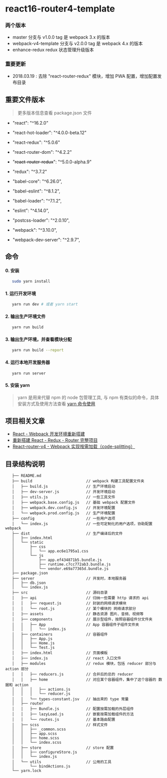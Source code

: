# react16-router4-template

### 两个版本

* master 分支与 v1.0.0 tag 是 webpack 3.x 的版本
* webpack-v4-template 分支与 v2.0.0 tag 是 webpack 4.x 的版本
* enhance-redux redux 状态管理升级版本

### 重要更新

- 2018.03.19 : 去除 "react-router-redux" 模块，增加 PWA 配置，增加配置发布目录

## 重要文件版本

> 更多版本信息查看 package.json 文件

* "react": "^16.2.0"
* "react-hot-loader": "^4.0.0-beta.12"
* "react-redux": "^5.0.6"
* "react-router-dom": "^4.2.2"
* "~~react-router-redux~~": "^5.0.0-alpha.9"
* "redux": "^3.7.2"

* "babel-core": "^6.26.0",
* "babel-eslint": "^8.1.2",
* "babel-loader": "^7.1.2",
* "eslint": "^4.14.0",
* "postcss-loader": "^2.0.10",
* "webpack": "^3.10.0",
* "webpack-dev-server": "^2.9.7",

## 命令

#### 0. 安装

```bash
   sudo yarn install
```

#### 1. 运行开发环境

```bash
   yarn run dev # 或者 yarn start
```

#### 2. 输出生产环境文件

```bash
   yarn run build
```

#### 3. 输出生产环境，并查看模块分配

```bash
   yarn run build --report
```

#### 4. 运行本地开发服务器

```bash
   yarn run server
```

#### 5. 安装 yarn

> yarn 是用来代替 npm 的 node 包管理工具, 与 npm 有类似的命令，具体安装方式及使用方法查看 [yarn 命令使用](http://blog.csdn.net/mjzhang1993/article/details/70092902)

## 项目相关文章

* [React - Webpack 开发环境重新搭建](http://blog.csdn.net/mjzhang1993/article/details/79013430)
* [重新搭建 React - Redux - Router 完整项目](http://blog.csdn.net/mjzhang1993/article/details/79022633)
* [React-router-v4 - Webpack 实现按需加载（code-splitting）](http://blog.csdn.net/mjzhang1993/article/details/79094594)

## 目录结构说明

```
   ├── README.md
   ├── build                        // webpack 构建工具配置文件夹
   │   ├── build.js                 // 生产环境启动
   │   ├── dev-server.js            // 开发环境启动
   │   ├── utils.js                 // 一些工具文件
   │   ├── webpack.base.config.js   // 基础 webpack 配置文件
   │   ├── webpack.dev.config.js    // 开发环境配置
   │   └── webpack.prod.config.js   // 生产环境配置
   ├── config                       // 一些用户选项
   │   └── index.js                 // 一些可定制化的用户选项，协助配置 webpack
   ├── dist                         // 生产编译后的文件
   │   ├── index.html
   │   └── static
   │       ├── css
   │       │   └── app.ec6e1795a1.css
   │       └── js
   │           ├── app.ef434871b5.bundle.js
   │           ├── runtime.c7cc772ab3.bundle.js
   │           └── vendor.e69a77365d.bundle.js
   ├── package.json
   ├── server                       // 开发时，本地服务器
   │   ├── db.json
   │   └── index.js
   ├── src                          // 源码目录
   │   ├── api                      // 归纳一些需要 http 请求的 api
   │   │   ├── request.js           // 封装的网络请求模块
   │   │   └── root.js              // 某个模块的 网络请求部分
   │   ├── assets                   // 静态资源 图片、音频、视频等
   │   ├── components               // 展示型组件，按照容器组件分文件夹
   │   │   ├── App                  // App 容器组件子组件文件夹
   │   │   │   └── index.js
   │   ├── containers               // 容器组件
   │   │   ├── App.js
   │   │   ├── Home.js
   │   │   └── Test.js
   │   ├── index.html               // 页面模板
   │   ├── index.js                 // react 入口文件
   │   ├── modules                  // redux 模块，包括 reducer 部分与 action 部分
   │   │   ├── reducers.js          // 合并后的总的 reducer
   │   │   ├── home                 // 对应某个容器组件，集中了这个容器的 数据和 action
   │   │   │   ├── actions.js
   │   │   │   └── reducer.js
   │   │   └── types-constant.jsv   // 抽出来的 type 常量
   │   ├── router
   │   │   ├── Bundle.js            // 配置按需加载的外层组件
   │   │   ├── lazyLoad.js          // 嵌套按需加载组件的方法
   │   │   └── routes.js            // 基本路由配置
   │   ├── scss                     // 样式文件
   │   │   ├── _common.scss
   │   │   ├── app.scss
   │   │   ├── home.scss
   │   │   └── index.scss
   │   ├── store                    // store 配置
   │   │   ├── configureStore.js
   │   │   └── index.js
   │   └── utils                    // 公用的工具
   │       └── bindActions.js
   └── yarn.lock
```



